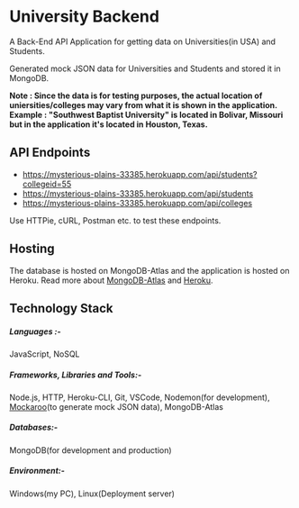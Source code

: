 # University Backend
A Back-End API Application for getting data on Universities(in USA) and Students.

Generated mock JSON data for Universities and Students and stored it in MongoDB.

**Note : Since the data is for testing purposes, the actual location of uniersities/colleges may vary from what it is shown in the application.**
**Example : "Southwest Baptist University" is located in Bolivar, Missouri but in the application it's located in Houston, Texas.**

## API Endpoints
 * https://mysterious-plains-33385.herokuapp.com/api/students?collegeid=55
 * https://mysterious-plains-33385.herokuapp.com/api/students
 * https://mysterious-plains-33385.herokuapp.com/api/colleges
 
Use HTTPie, cURL, Postman etc. to test these endpoints.

## Hosting
The database is hosted on MongoDB-Atlas and the application is hosted on Heroku. Read more about [MongoDB-Atlas](https://www.mongodb.com/cloud/atlas) and [Heroku](https://www.heroku.com/).

## Technology Stack
##### Languages :-
JavaScript, NoSQL

##### Frameworks, Libraries and Tools:-
Node.js, HTTP, Heroku-CLI, Git, VSCode, Nodemon(for development), [Mockaroo](https://www.mockaroo.com/)(to generate mock JSON data), MongoDB-Atlas

##### Databases:-
MongoDB(for development and production)

##### Environment:-
Windows(my PC), Linux(Deployment server)
